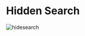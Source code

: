 # Hidden Search

![hidesearch](https://user-images.githubusercontent.com/117539520/210652231-86c7c2c8-bef5-40c1-a9f9-61272a1ea25e.png)
